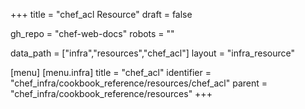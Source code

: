 +++
title = "chef_acl Resource"
draft = false

gh_repo = "chef-web-docs"
robots = ""

data_path = ["infra","resources","chef_acl"]
layout = "infra_resource"


[menu]
  [menu.infra]
    title = "chef_acl"
    identifier = "chef_infra/cookbook_reference/resources/chef_acl"
    parent = "chef_infra/cookbook_reference/resources"
+++

<!-- The contents of this page are automatically generated from the chef_acl.yaml file in the data directory. -->
<!-- To suggest a change, edit the https://github.com/chef/chef/blob/master/lib/chef/resource/chef_acl.rb file
      and submit a pull request to the https://github.com/chef/chef repository. -->
